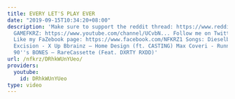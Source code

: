 ```yaml
---
title: EVERY LET'S PLAY EVER
date: "2019-09-15T10:34:20+08:00"
description: 'Make sure to support the reddit thread: https://www.reddit.com/r/montageparod...
  GAMEFKRZ: https://www.youtube.com/channel/UCvbN... Follow me on Twitter: https://twitter.com/NFKRZ
  Like my FaZebook page: https://www.facebook.com/NFKRZ1 Songs: Dieselboy - Step Up
  Excision - X Up Bbrainz – Home Design (ft. CASTING) Max Coveri - Running In the
  90''s BONES – RareCassette (Feat. DXRTY RXDD)'
url: /nfkrz/DRhkWUnYUeo/
providers:
  youtube:
    id: DRhkWUnYUeo
type: video
---
```

